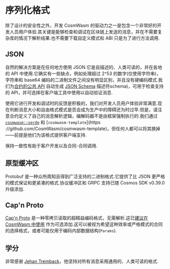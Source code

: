 # 序列化格式

除了设计的安全性之外，开发 CosmWasm 的驱动力之一是包含一个非常好的开发人员用户体验.其关键是能够检查和调试在区块链上发送的消息，并在不需要复杂库的情况下解析结果.也不需要下载自定义模式和 ABI 只是为了进行方法调用.

## JSON

自然的解决方案是在任何地方使用 JSON.它是自描述的、人类可读的，并在各地的 API 中使用.它确实有一些缺点，例如处理超过 2^53 的数字(仅使用字符串)，字符串和 base64 编码的二进制文件之间没有明显区别，并且没有硬编码模式.我们为[合约的公共 API](https://github.com/CosmWasm/cosmwasm-examples/tree/master/escrow/) 自动生成 [JSON Schema](https://json-schema.org/) 描述符schema)，可用于检查支持的 API，并可选择在客户端工具中使用以自动验证消息.

使用它进行开发和调试时的反馈是积极的，我们对开发人员用户体验非常满意.现在判断消息大小和自由格式模式是否会成为生产中的障碍还为时过早.但是，请注意合约定义了自己的消息解析逻辑，编解码器不是由框架强制执行的.我们通过 [`cosmwasm::serde`](https://github.com/CosmWasm/cosmwasm/blob/master/src/serde.rs) 和 [`cosmwasm-template`](https ://github.com/CosmWasm/cosmwasm-template)，但任何人都可以将其换掉——前提是他们为该格式提供客户端支持.

保持一致性有助于客户开发以及合同-合同调用.

## 原型缓冲区

Protobuf 是一种众所周知且得到广泛支持的二进制格式.它提供了比 JSON 更严格的模式保证和更紧凑的格式.协议缓冲区和 GRPC 支持已随 Cosmos SDK v0.39.0 升级添加.

## Cap'n Proto

[Cap'n Proto](https://capnproto.org/) 是一种零拷贝读取的超精益编码格式，无需解析.这已[建议在 CosmWasm 中使用](https://github.com/CosmWasm/cosmwasm/issues/78) 作为可选添加.这可以被视为希望这种效率或严格模式的合同的选择格式，或者可能仅用于编码内部数据结构(`Params`).

## 学分

非常感谢 [Jehan Tremback](https://github.com/jtremback)，他坚持对所有消息采用通用的、人类可读的格式.
